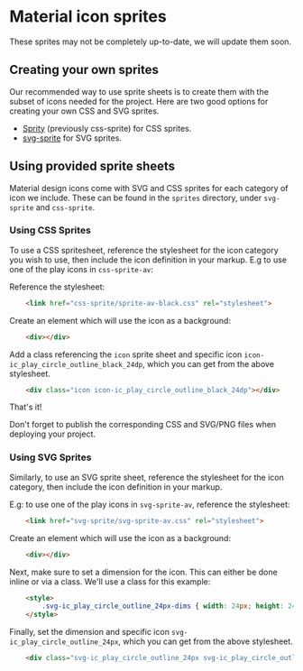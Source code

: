 # Material icon sprites

These sprites may not be completely up-to-date, we will update them soon.

## Creating your own sprites

Our recommended way to use sprite sheets is to create them with the subset of icons needed for the project. Here are two good options for creating your own CSS and SVG sprites.

 * [Sprity](https://www.npmjs.com/package/sprity) (previously css-sprite) for CSS sprites.
 * [svg-sprite](https://github.com/jkphl/svg-sprite) for SVG sprites.


## Using provided sprite sheets

Material design icons come with SVG and CSS sprites for each category of icon we include. These can be found in the `sprites` directory, under `svg-sprite` and `css-sprite`.

### Using CSS Sprites

To use a CSS spritesheet, reference the stylesheet for the icon category you wish to use, then include the icon definition in your markup. E.g to use one of the play icons in `css-sprite-av`:

Reference the stylesheet:

```html
	<link href="css-sprite/sprite-av-black.css" rel="stylesheet">
```

Create an element which will use the icon as a background:

```html
	<div></div>
```

Add a class referencing the `icon` sprite sheet and specific icon `icon-ic_play_circle_outline_black_24dp`, which you can get from the above stylesheet.

```html
	<div class="icon icon-ic_play_circle_outline_black_24dp"></div>
```

That's it!

Don't forget to publish the corresponding CSS and SVG/PNG files when deploying your project.

### Using SVG Sprites

Similarly, to use an SVG sprite sheet, reference the stylesheet for the icon category, then include the icon definition in your markup.

E.g: to use one of the play icons in `svg-sprite-av`, reference the stylesheet:

```html
	<link href="svg-sprite/svg-sprite-av.css" rel="stylesheet">
```

Create an element which will use the icon as a background:

```html
	<div></div>
```

Next, make sure to set a dimension for the icon. This can either be done inline or via a class. We'll use a class for this example:

```html
	<style>
		.svg-ic_play_circle_outline_24px-dims { width: 24px; height: 24px; }
	</style>
```

Finally, set the dimension and specific icon `svg-ic_play_circle_outline_24px`, which you can get from the above stylesheet.

```html
	<div class="svg-ic_play_circle_outline_24px svg-ic_play_circle_outline_24px-dims"></div>
```